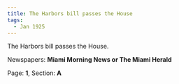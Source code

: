 ```yaml
---  
title: The Harbors bill passes the House  
tags:  
  - Jan 1925  
---  
```

  
The Harbors bill passes the House.  
  
Newspapers: **Miami Morning News or The Miami Herald**  
  
Page: **1**, Section: **A** 
